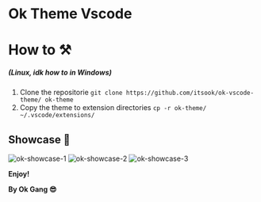 # Ok Theme Vscode

  # How to ⚒️ 
  ##### (Linux, idk how to in Windows)
  1. Clone the repositorie
  `git clone https://github.com/itsook/ok-vscode-theme/ ok-theme`
  2. Copy the theme to extension directories
  `cp -r ok-theme/ ~/.vscode/extensions/`

## Showcase 📸

![ok-showcase-1](https://i.imgur.com/MiUUVZP.png)
![ok-showcase-2](https://i.imgur.com/7WZyDws.png)
![ok-showcase-3](https://i.imgur.com/j4paGOH.png)

**Enjoy!**

**By Ok Gang 😎**
